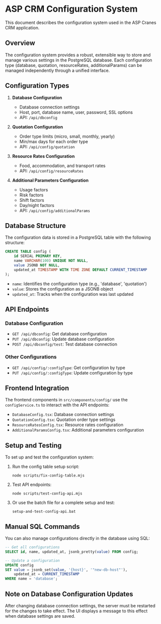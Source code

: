 # ASP CRM Configuration System

This document describes the configuration system used in the ASP Cranes CRM application.

## Overview

The configuration system provides a robust, extensible way to store and manage various settings in the PostgreSQL database. Each configuration type (database, quotation, resourceRates, additionalParams) can be managed independently through a unified interface.

## Configuration Types

1. **Database Configuration**
   - Database connection settings
   - Host, port, database name, user, password, SSL options
   - API: `/api/dbconfig`

2. **Quotation Configuration**
   - Order type limits (micro, small, monthly, yearly)
   - Min/max days for each order type
   - API: `/api/config/quotation`

3. **Resource Rates Configuration**
   - Food, accommodation, and transport rates
   - API: `/api/config/resourceRates`

4. **Additional Parameters Configuration**
   - Usage factors
   - Risk factors
   - Shift factors
   - Day/night factors
   - API: `/api/config/additionalParams`

## Database Structure

The configuration data is stored in a PostgreSQL table with the following structure:

```sql
CREATE TABLE config (
    id SERIAL PRIMARY KEY,
    name VARCHAR(100) UNIQUE NOT NULL,
    value JSONB NOT NULL,
    updated_at TIMESTAMP WITH TIME ZONE DEFAULT CURRENT_TIMESTAMP
);
```

- `name`: Identifies the configuration type (e.g., 'database', 'quotation')
- `value`: Stores the configuration as a JSONB object
- `updated_at`: Tracks when the configuration was last updated

## API Endpoints

### Database Configuration

- `GET /api/dbconfig`: Get database configuration
- `PUT /api/dbconfig`: Update database configuration
- `POST /api/dbconfig/test`: Test database connection

### Other Configurations

- `GET /api/config/:configType`: Get configuration by type
- `PUT /api/config/:configType`: Update configuration by type

## Frontend Integration

The frontend components in `src/components/config/` use the `configService.ts` to interact with the API endpoints:

- `DatabaseConfig.tsx`: Database connection settings
- `QuotationConfig.tsx`: Quotation order type settings
- `ResourceRatesConfig.tsx`: Resource rates configuration
- `AdditionalParamsConfig.tsx`: Additional parameters configuration

## Setup and Testing

To set up and test the configuration system:

1. Run the config table setup script:
   ```
   node scripts/fix-config-table.mjs
   ```

2. Test API endpoints:
   ```
   node scripts/test-config-api.mjs
   ```

3. Or use the batch file for a complete setup and test:
   ```
   setup-and-test-config-api.bat
   ```

## Manual SQL Commands

You can also manage configurations directly in the database using SQL:

```sql
-- Get all configurations
SELECT id, name, updated_at, jsonb_pretty(value) FROM config;

-- Update a configuration
UPDATE config
SET value = jsonb_set(value, '{host}', '"new-db-host"'),
    updated_at = CURRENT_TIMESTAMP
WHERE name = 'database';
```

## Note on Database Configuration Updates

After changing database connection settings, the server must be restarted for the changes to take effect. The UI displays a message to this effect when database settings are saved.
